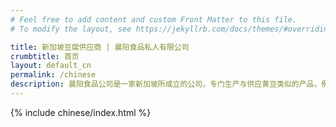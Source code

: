 ```yaml
---
# Feel free to add content and custom Front Matter to this file.
# To modify the layout, see https://jekyllrb.com/docs/themes/#overriding-theme-defaults

title: 新加坡豆腐供应商 | 晨阳食品私人有限公司‎
crumbtitle: 首页
layout: default_cn
permalink: /chinese
description: 晨阳食品公司是一家新加坡所成立的公司，专门生产与供应黄豆类似的产品，例如油炸，充填豆腐与板豆腐。 
---
```


{% include chinese/index.html %}